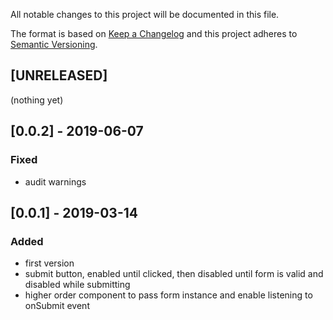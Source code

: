 All notable changes to this project will be documented in this file.

The format is based on [Keep a Changelog](http://keepachangelog.com/en/1.0.0/)
and this project adheres to [Semantic Versioning](http://semver.org/spec/v2.0.0.html).

## [UNRELEASED]
(nothing yet)

## [0.0.2] - 2019-06-07
### Fixed
- audit warnings

## [0.0.1] - 2019-03-14
### Added
- first version
- submit button, enabled until clicked, then disabled until form is valid and disabled while submitting
- higher order component to pass form instance and enable listening to onSubmit event 
